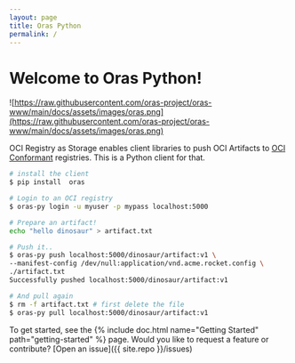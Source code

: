 ```yaml
---
layout: page
title: Oras Python
permalink: /
---
```


# Welcome to Oras Python!

![https://raw.githubusercontent.com/oras-project/oras-www/main/docs/assets/images/oras.png](https://raw.githubusercontent.com/oras-project/oras-www/main/docs/assets/images/oras.png)

OCI Registry as Storage enables client libraries to push OCI Artifacts to [OCI Conformant](https://github.com/opencontainers/oci-conformance) registries. This is a Python client for that.

```bash
# install the client
$ pip install  oras

# Login to an OCI registry
$ oras-py login -u myuser -p mypass localhost:5000

# Prepare an artifact!
echo "hello dinosaur" > artifact.txt

# Push it..
$ oras-py push localhost:5000/dinosaur/artifact:v1 \
--manifest-config /dev/null:application/vnd.acme.rocket.config \
./artifact.txt
Successfully pushed localhost:5000/dinosaur/artifact:v1

# And pull again
$ rm -f artifact.txt # first delete the file
$ oras-py pull localhost:5000/dinosaur/artifact:v1
```
 
To get started, see the {% include doc.html name="Getting Started" path="getting-started" %} page. Would you like to request a feature or contribute?
[Open an issue]({{ site.repo }}/issues)
